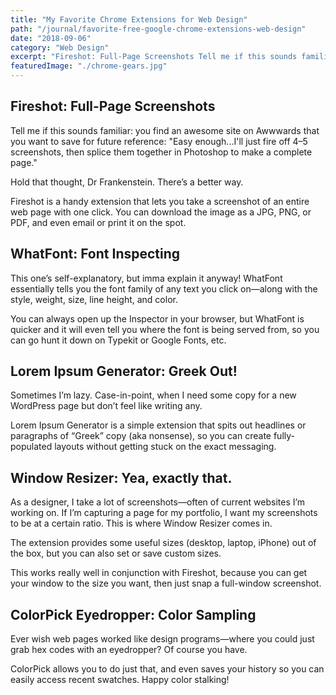 ```yaml
---
title: "My Favorite Chrome Extensions for Web Design"
path: "/journal/favorite-free-google-chrome-extensions-web-design"
date: "2018-09-06"
category: "Web Design"
excerpt: "Fireshot: Full-Page Screenshots Tell me if this sounds familiar: you find an awesome site on Awwwards that you want to..."
featuredImage: "./chrome-gears.jpg"
---
```


## Fireshot: Full-Page Screenshots

Tell me if this sounds familiar: you find an awesome site on Awwwards that you want to save for future reference: "Easy enough...I'll just fire off 4–5 screenshots, then splice them together in Photoshop to make a complete page."

Hold that thought, Dr Frankenstein. There’s a better way.

Fireshot is a handy extension that lets you take a screenshot of an entire web page with one click. You can download the image as a JPG, PNG, or PDF, and even email or print it on the spot.

## WhatFont: Font Inspecting

This one’s self-explanatory, but imma explain it anyway! WhatFont essentially tells you the font family of any text you click on—along with the style, weight, size, line height, and color.

You can always open up the Inspector in your browser, but WhatFont is quicker and it will even tell you where the font is being served from, so you can go hunt it down on Typekit or Google Fonts, etc.

## Lorem Ipsum Generator: Greek Out!

Sometimes I’m lazy. Case-in-point, when I need some copy for a new WordPress page but don’t feel like writing any.

Lorem Ipsum Generator is a simple extension that spits out headlines or paragraphs of “Greek” copy (aka nonsense), so you can create fully-populated layouts without getting stuck on the exact messaging.

## Window Resizer: Yea, exactly that.

As a designer, I take a lot of screenshots—often of current websites I’m working on. If I’m capturing a page for my portfolio, I want my screenshots to be at a certain ratio. This is where Window Resizer comes in.

The extension provides some useful sizes (desktop, laptop, iPhone) out of the box, but you can also set or save custom sizes.

This works really well in conjunction with Fireshot, because you can get your window to the size you want, then just snap a full-window screenshot.

## ColorPick Eyedropper: Color Sampling

Ever wish web pages worked like design programs—where you could just grab hex codes with an eyedropper? Of course you have.

ColorPick allows you to do just that, and even saves your history so you can easily access recent swatches. Happy color stalking!